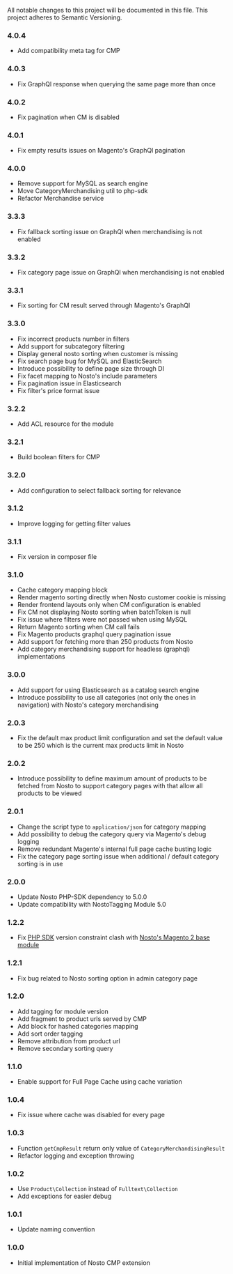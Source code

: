 All notable changes to this project will be documented in this file. This project adheres to Semantic Versioning.

### 4.0.4
* Add compatibility meta tag for CMP

### 4.0.3
* Fix GraphQl response when querying the same page more than once

### 4.0.2
* Fix pagination when CM is disabled

### 4.0.1
* Fix empty results issues on Magento's GraphQl pagination

### 4.0.0
* Remove support for MySQL as search engine
* Move CategoryMerchandising util to php-sdk
* Refactor Merchandise service

### 3.3.3
* Fix fallback sorting issue on GraphQl when merchandising is not enabled

### 3.3.2
* Fix category page issue on GraphQl when merchandising is not enabled

### 3.3.1
* Fix sorting for CM result served through Magento's GraphQl

### 3.3.0
* Fix incorrect products number in filters
* Add support for subcategory filtering
* Display general nosto sorting when customer is missing
* Fix search page bug for MySQL and ElasticSearch
* Introduce possibility to define page size through DI
* Fix facet mapping to Nosto's include parameters
* Fix pagination issue in Elasticsearch
* Fix filter's price format issue

### 3.2.2
* Add ACL resource for the module

### 3.2.1
* Build boolean filters for CMP 

### 3.2.0
* Add configuration to select fallback sorting for relevance

### 3.1.2
* Improve logging for getting filter values

### 3.1.1
* Fix version in composer file

### 3.1.0
* Cache category mapping block
* Render magento sorting directly when Nosto customer cookie is missing
* Render frontend layouts only when CM configuration is enabled
* Fix CM not displaying Nosto sorting when batchToken is null
* Fix issue where filters were not passed when using MySQL
* Return Magento sorting when CM call fails
* Fix Magento products graphql query pagination issue
* Add support for fetching more than 250 products from Nosto
* Add category merchandising support for headless (graphql) implementations

### 3.0.0
* Add support for using Elasticsearch as a catalog search engine
* Introduce possibility to use all categories (not only the ones in navigation) with Nosto's category merchandising

### 2.0.3
* Fix the default max product limit configuration and set the default value to be 250 which is the current max products limit in Nosto     

### 2.0.2
* Introduce possibility to define maximum amount of products to be fetched from Nosto to support category pages with that allow all products to be viewed

### 2.0.1
* Change the script type to `application/json` for category mapping
* Add possibility to debug the category query via Magento's debug logging 
* Remove redundant Magento's internal full page cache busting logic
* Fix the category page sorting issue when additional / default category sorting is in use 

### 2.0.0
* Update Nosto PHP-SDK dependency to 5.0.0
* Update compatibility with NostoTagging Module 5.0

### 1.2.2
* Fix [PHP SDK](https://github.com/Nosto/nosto-php-sdk) version constraint clash with [Nosto's Magento 2 base module](https://github.com/Nosto/nosto-magento2)

### 1.2.1
* Fix bug related to Nosto sorting option in admin category page

### 1.2.0
* Add tagging for module version
* Add fragment to product urls served by CMP
* Add block for hashed categories mapping
* Add sort order tagging
* Remove attribution from product url
* Remove secondary sorting query 

### 1.1.0
* Enable support for Full Page Cache using cache variation

### 1.0.4
* Fix issue where cache was disabled for every page 

### 1.0.3
* Function `getCmpResult` return only value of `CategoryMerchandisingResult`
* Refactor logging and exception throwing 

### 1.0.2
* Use `Product\Collection` instead of `Fulltext\Collection`
* Add exceptions for easier debug

### 1.0.1
* Update naming convention

### 1.0.0
* Initial implementation of Nosto CMP extension

